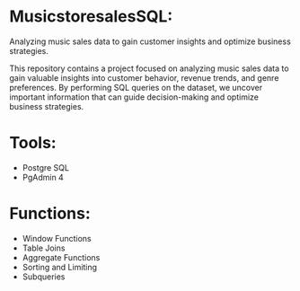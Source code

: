 # MusicstoresalesSQL:
Analyzing music sales data to gain customer insights and optimize business strategies.

This repository contains a project focused on analyzing music sales data to gain valuable insights into customer behavior, revenue trends, and genre preferences. By performing SQL queries on the dataset, we uncover important information that can guide decision-making and optimize business strategies.

# Tools:

- Postgre SQL
- PgAdmin 4 


# Functions:
- Window Functions
- Table Joins
- Aggregate Functions
- Sorting and Limiting
- Subqueries
